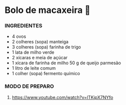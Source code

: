 # Bolo de macaxeira :cake: ​

### INGREDIENTES

- 4 ovos 
- 2 colheres (sopa) manteiga 
- 3 colheres (sopa) farinha de trigo 
- 1 lata de milho verde 
- 2 xícaras e meia de açúcar 
- 1 xícara de farinha de milho 50 g de queijo parmesão 
- 1 litro de leite comum 
- 1 colher (sopa) fermento químico 

### MODO DE PREPARO

1. https://www.youtube.com/watch?v=lTKjpX7NYfo
